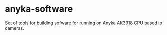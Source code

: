 # anyka-software
Set of tools for building sofware for running on Anyka AK3918 CPU based ip cameras.
